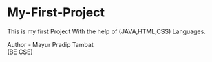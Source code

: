 # My-First-Project

This is my first Project With the help of (JAVA,HTML,CSS) Languages.
<br>

Author - Mayur Pradip Tambat 
<br>
(BE CSE)




